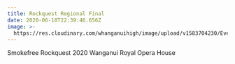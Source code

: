 ```yaml
---
title: Rockquest Regional Final
date: 2020-06-18T22:39:46.656Z
image: >-
  https://res.cloudinary.com/whanganuihigh/image/upload/v1583704230/Events/Smokefree_Rockquest_2020.jpg
---
```

Smokefree Rockquest 2020
Wanganui Royal Opera House